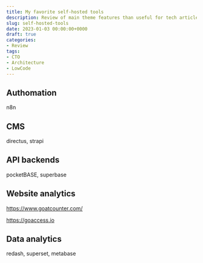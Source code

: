 ```yaml
---
title: My favorite self-hosted tools
description: Review of main theme features than useful for tech articles
slug: self-hosted-tools
date: 2023-01-03 00:00:00+0000
draft: true
categories:
- Review
tags:
- CTO
- Architecture
- LowCode
---
```


## Authomation

n8n

## CMS

directus, strapi

## API backends

pocketBASE, superbase

## Website analytics

https://www.goatcounter.com/

https://goaccess.io

## Data analytics

redash, superset, metabase